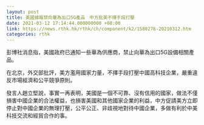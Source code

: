 ```yaml
---
layout: post
title: 美國據報禁向華為出口5G產品　中方批美不擇手段打壓
date: 2021-03-12 17:14:44.000000000 +08:00
link: https://news.rthk.hk/rthk/ch/component/k2/1580276-20210312.htm
categories: rthk
---
```


彭博社消息指，美國政府已通知一些華為供應商，禁止向華為出口5G設備相關產品。

在北京，外交部批評，美方濫用國家力量，不擇手段打壓中國高科技企業，嚴重違反市場經濟和公平競爭原則。

發言人趙立堅說，事實一再表明，美國是一個不可靠、沒有信用的國家，做法不僅損害中國企業的合法權益，也損害美國和其他國家企業的利益，中方促請美方立即停止對中國企業的無理打壓，公平公正、非歧視地對待中國企業，多做有利於中美科技交流和經貿合作的事。
